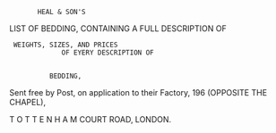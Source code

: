            HEAL & SON'S
LIST OF BEDDING,
             CONTAINING A FULL DESCRIPTION OF


     WEIGHTS, SIZES, AND PRICES
                 OF EYERY DESCRIPTION OF


              BEDDING,
Sent free by Post, on application to their Factory,
           196 (OPPOSITE THE CHAPEL),

  T O T T E N H A M COURT ROAD, LONDON.
